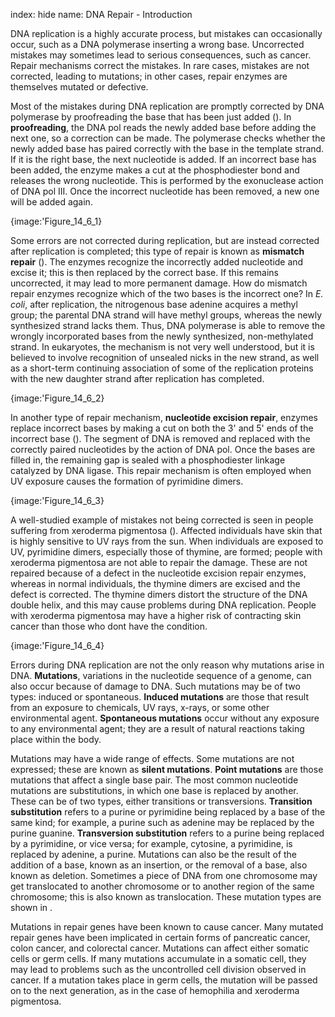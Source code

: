 index: hide
name: DNA Repair - Introduction

DNA replication is a highly accurate process, but mistakes can occasionally occur, such as a DNA polymerase inserting a wrong base. Uncorrected mistakes may sometimes lead to serious consequences, such as cancer. Repair mechanisms correct the mistakes. In rare cases, mistakes are not corrected, leading to mutations; in other cases, repair enzymes are themselves mutated or defective.

Most of the mistakes during DNA replication are promptly corrected by DNA polymerase by proofreading the base that has been just added (). In  **proofreading**, the DNA pol reads the newly added base before adding the next one, so a correction can be made. The polymerase checks whether the newly added base has paired correctly with the base in the template strand. If it is the right base, the next nucleotide is added. If an incorrect base has been added, the enzyme makes a cut at the phosphodiester bond and releases the wrong nucleotide. This is performed by the exonuclease action of DNA pol III. Once the incorrect nucleotide has been removed, a new one will be added again.


{image:'Figure_14_6_1}
        

Some errors are not corrected during replication, but are instead corrected after replication is completed; this type of repair is known as  **mismatch repair** (). The enzymes recognize the incorrectly added nucleotide and excise it; this is then replaced by the correct base. If this remains uncorrected, it may lead to more permanent damage. How do mismatch repair enzymes recognize which of the two bases is the incorrect one? In  *E. coli*, after replication, the nitrogenous base adenine acquires a methyl group; the parental DNA strand will have methyl groups, whereas the newly synthesized strand lacks them. Thus, DNA polymerase is able to remove the wrongly incorporated bases from the newly synthesized, non-methylated strand. In eukaryotes, the mechanism is not very well understood, but it is believed to involve recognition of unsealed nicks in the new strand, as well as a short-term continuing association of some of the replication proteins with the new daughter strand after replication has completed.


{image:'Figure_14_6_2}
        

In another type of repair mechanism,  **nucleotide excision repair**, enzymes replace incorrect bases by making a cut on both the 3' and 5' ends of the incorrect base (). The segment of DNA is removed and replaced with the correctly paired nucleotides by the action of DNA pol. Once the bases are filled in, the remaining gap is sealed with a phosphodiester linkage catalyzed by DNA ligase. This repair mechanism is often employed when UV exposure causes the formation of pyrimidine dimers.


{image:'Figure_14_6_3}
        

A well-studied example of mistakes not being corrected is seen in people suffering from xeroderma pigmentosa (). Affected individuals have skin that is highly sensitive to UV rays from the sun. When individuals are exposed to UV, pyrimidine dimers, especially those of thymine, are formed; people with xeroderma pigmentosa are not able to repair the damage. These are not repaired because of a defect in the nucleotide excision repair enzymes, whereas in normal individuals, the thymine dimers are excised and the defect is corrected. The thymine dimers distort the structure of the DNA double helix, and this may cause problems during DNA replication. People with xeroderma pigmentosa may have a higher risk of contracting skin cancer than those who dont have the condition.


{image:'Figure_14_6_4}
        

Errors during DNA replication are not the only reason why mutations arise in DNA.  **Mutations**, variations in the nucleotide sequence of a genome, can also occur because of damage to DNA. Such mutations may be of two types: induced or spontaneous.  **Induced mutations** are those that result from an exposure to chemicals, UV rays, x-rays, or some other environmental agent.  **Spontaneous mutations** occur without any exposure to any environmental agent; they are a result of natural reactions taking place within the body.

Mutations may have a wide range of effects. Some mutations are not expressed; these are known as  **silent mutations**.  **Point mutations** are those mutations that affect a single base pair. The most common nucleotide mutations are substitutions, in which one base is replaced by another. These can be of two types, either transitions or transversions.  **Transition substitution** refers to a purine or pyrimidine being replaced by a base of the same kind; for example, a purine such as adenine may be replaced by the purine guanine.  **Transversion substitution** refers to a purine being replaced by a pyrimidine, or vice versa; for example, cytosine, a pyrimidine, is replaced by adenine, a purine. Mutations can also be the result of the addition of a base, known as an insertion, or the removal of a base, also known as deletion. Sometimes a piece of DNA from one chromosome may get translocated to another chromosome or to another region of the same chromosome; this is also known as translocation. These mutation types are shown in .

Mutations in repair genes have been known to cause cancer. Many mutated repair genes have been implicated in certain forms of pancreatic cancer, colon cancer, and colorectal cancer. Mutations can affect either somatic cells or germ cells. If many mutations accumulate in a somatic cell, they may lead to problems such as the uncontrolled cell division observed in cancer. If a mutation takes place in germ cells, the mutation will be passed on to the next generation, as in the case of hemophilia and xeroderma pigmentosa.
